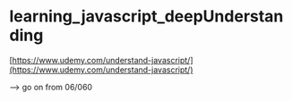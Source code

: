 # learning_javascript_deepUnderstanding

[https://www.udemy.com/understand-javascript/](https://www.udemy.com/understand-javascript/)

--> go on from 06/060
